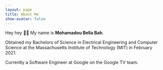 ```yaml
---
layout: page
title: About Me
show-avatar: false
---
```


Hey hey 👋🏿 My name is **Mohamadou Bella Bah**.  

<p class="about-text">
<span class="fa fa-graduation-cap about-icon"></span>
Obtained my Bachelors of Science in Electrical Engineering and Computer Science at the Massachusetts Institute of Technology (MIT) in February 2021. 
</p>

<p class="about-text">
<span class="fa fa-briefcase about-icon"></span>
Currently a Software Engineer at Google on the Google TV team.
</p>
